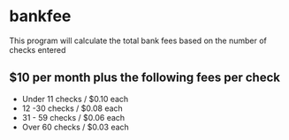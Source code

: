 # bankfee

This program will calculate the total bank fees based on the 
number of checks entered 

$10 per month plus the following fees per check
-----
- Under 11 checks / $0.10 each
- 12 -30 checks / $0.08 each 
- 31 - 59 checks / $0.06 each
- Over 60 checks / $0.03 each
